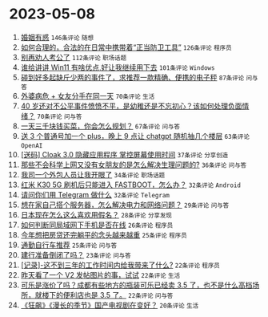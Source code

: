 # 2023-05-08

1. [婚姻有惑](https://www.v2ex.com/t/938137) `146条评论` `随想`
1. [如何合理的，合法的在日常中携带着“正当防卫工具”](https://www.v2ex.com/t/938259) `126条评论` `程序员`
1. [别再劝人考公了](https://www.v2ex.com/t/938211) `112条评论` `职场话题`
1. [谁给讲讲 Win11 有啥优点,好让我继续用下去](https://www.v2ex.com/t/938221) `101条评论` `Windows`
1. [碰到好多起缺斤少两的事件了，求推荐一款精确、便携的电子秤](https://www.v2ex.com/t/938142) `87条评论` `问与答`
1. [外婆病危 + 女友分手在同一天](https://www.v2ex.com/t/938311) `70条评论` `生活`
1. [40 岁还对不公平事件愤愤不平，是幼稚还是不忘初心？该如何处理负面情绪？](https://www.v2ex.com/t/938222) `70条评论` `问与答`
1. [一天三千块钱买菜，你会怎么规划？](https://www.v2ex.com/t/938229) `67条评论` `问与答`
1. [送 3 个普通号加一个 plus，晚上 9 点让 chatgpt 随机抽几个楼层](https://www.v2ex.com/t/938276) `63条评论` `OpenAI`
1. [[送码] Cloak 3.0 隐藏应用程序 掌控屏幕使用时间](https://www.v2ex.com/t/938316) `37条评论` `分享创造`
1. [那些不会科学上网又没有女朋友的是怎么解决生理问题的?](https://www.v2ex.com/t/938412) `36条评论` `问与答`
1. [我司一个外包人员让我开眼了](https://www.v2ex.com/t/938335) `34条评论` `职场话题`
1. [红米 K30 5G 刷机后只能进入 FASTBOOT，怎么办？](https://www.v2ex.com/t/938387) `32条评论` `Android`
1. [请问你们用 Telegram 做什么](https://www.v2ex.com/t/938294) `32条评论` `Telegram`
1. [想在家自己搭个服务器，怎么解决电力和网络问题？](https://www.v2ex.com/t/938208) `29条评论` `问与答`
1. [日本现在怎么这么喜欢用假名？](https://www.v2ex.com/t/938337) `28条评论` `分享发现`
1. [如何判断同局域网下手机是否在线](https://www.v2ex.com/t/938324) `26条评论` `程序员`
1. [今年想把房贷还完躺平的念头越来越重](https://www.v2ex.com/t/938367) `25条评论` `程序员`
1. [通勤自行车推荐](https://www.v2ex.com/t/938195) `25条评论` `问与答`
1. [建行准备倒闭了吗？](https://www.v2ex.com/t/938248) `23条评论` `问与答`
1. [[记录]-这不到三年的工作时间内给我带来了什么?](https://www.v2ex.com/t/938274) `22条评论` `程序员`
1. [昨天看了一个 V2 发帖图片的事，试试](https://www.v2ex.com/t/938187) `22条评论` `生活`
1. [可乐是涨价了吗？成都有些地方的瓶装可乐已经卖 3.5 了，也不是什么高档场所，就楼下的便利店也是 3.5 了。](https://www.v2ex.com/t/938166) `22条评论` `问与答`
1. [《狂飙》《漫长的季节》国产电视剧在变好？](https://www.v2ex.com/t/938281) `20条评论` `生活`
